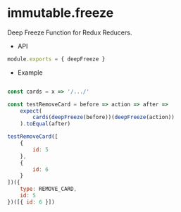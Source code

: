 # immutable.freeze
Deep Freeze Function for Redux Reducers.

* API 
```js
module.exports = { deepFreeze }
```

* Example

```js

const cards = x => '/.../'

const testRemoveCard = before => action => after =>
    expect(
        cards(deepFreeze(before))(deepFreeze(action))
    ).toEqual(after)

testRemoveCard([
    {
        id: 5
    },
    {
        id: 6
    }
])({
    type: REMOVE_CARD,
    id: 5
})([{ id: 6 }])

```
